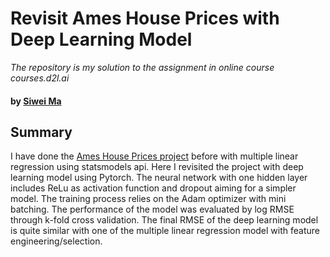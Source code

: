 # Revisit Ames House Prices with Deep Learning Model
*The repository is my solution to the assignment in online course courses.d2l.ai* 

#### by [Siwei Ma](https://www.linkedin.com/in/siwei-ma-28345856/)

## Summary

I have done the [Ames House Prices project](https://github.com/SiweiMa/Ames-House-Prices-Multiple-Linear-Regression-Project-in-Python) before with multiple linear regression using statsmodels api. Here I revisited the project with deep learning model using Pytorch. The neural network with one hidden layer includes ReLu as activation function and dropout aiming for a simpler model. The training process relies on the Adam optimizer with mini batching. The performance of the model was evaluated by log RMSE through k-fold cross validation. The final RMSE of the deep learning model is quite similar with one of the multiple linear regression model with feature engineering/selection. 
